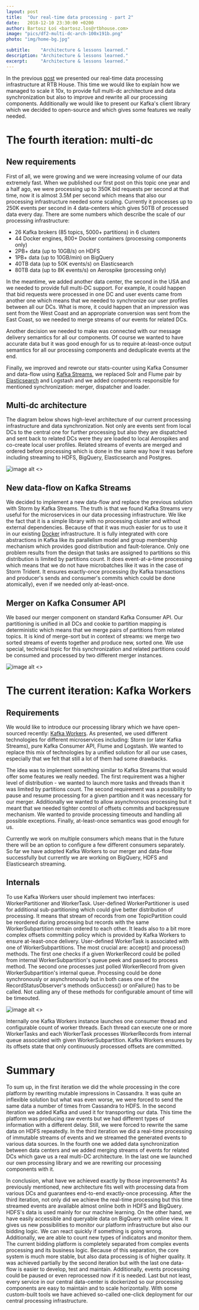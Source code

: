 ```yaml
---
layout: post
title:  "Our real-time data processing - part 2"
date:   2018-12-10 23:30:00 +0200
author: Bartosz Łoś <bartosz.los@rtbhouse.com>
image: "pics/df2-multi-dc-arch-100x191b.png"
photo: "img/home-bg.jpg"

subtitle:    "Architecture & lessons learned."
description: "Architecture & lessons learned."
excerpt:     "Architecture & lessons learned."
---
```


In the previous <a href="/2017/06/15/data-flow-part1/">post</a> we presented our real-time data processing infrastructure at RTB House. This time we would like to explain how we managed to scale it 10x, to provide full multi-dc architecture and data synchronization but also to improve and rewrite all our processing components. Additionally we would like to present our Kafka's client library which we decided to open-source and which gives some features we really needed.

# The fourth iteration: multi-dc

## New requirements

First of all, we were growing and we were increasing volume of our data extremely fast. When we published our first post on this topic one year and a half ago, we were processing up to 350K bid requests per second at that time, now it is almost 3.5M per second which means that also our processing infrastructure needed some scaling. Currently it processes up to 250K events per second in 4 data-centers which gives 50TB of processed data every day. There are some numbers which describe the scale of our processing infrastructure:

- 26 Kafka brokers (85 topics, 5000+ partitions) in 6 clusters
- 44 Docker engines, 800+ Docker containers (processing components only)
- 2PB+ data (up to 10GB/s) on HDFS
- 1PB+ data (up to 10GB/min) on BigQuery
- 40TB data (up to 50K events/s) on Elasticsearch
- 80TB data (up to 8K events/s) on Aerospike (processing only)

In the meantime, we added another data center, the second in the USA and we needed to provide full multi-DC support. For example, it could happen that bid requests were processed in one DC and user events came from another one which means that we needed to synchronize our user profiles between all our DCs. What is more, it could happen that an impression was sent from the West Coast and an appropriate conversion was sent from the East Coast, so we needed to merge streams of our events for related DCs.

Another decision we needed to make was connected with our message delivery semantics for all our components. Of course we wanted to have accurate data but it was good enough for us to require at-least-once output semantics for all our processing components and deduplicate events at the end.

Finally, we improved and rewrote our stats-counter using Kafka Consumer and data-flow using [Kafka Streams](https://kafka.apache.org/documentation/streams), we replaced Solr and Flume pair by [Elasticsearch](https://www.elastic.co) and Logstash and we added components responsible for mentioned synchronization: merger, dispatcher and loader.

## Multi-dc architecture

The diagram below shows high-level architecture of our current processing infrastructure and data synchronization. Not only are events sent from local DCs to the central one for further processing but also they are dispatched and sent back to related DCs were they are loaded to local Aerospikes and co-create local user profiles. Related streams of events are merged and ordered before processing which is done in the same way how it was before including streaming to HDFS, BigQuery, Elasticsearch and Postgres. 

![image alt <>](/pics/df2-multi-dc-arch.png)

## New data-flow on Kafka Streams

We decided to implement a new data-flow and replace the previous solution with Storm by Kafka Streams. The truth is that we found Kafka Streams very useful for the microservices in our data processing infrastructure. We like the fact that it is a simple library with no processing cluster and without external dependencies. Because of that it was much easier for us to use it in our existing [Docker](https://www.docker.com) infrastructure. It is fully integrated with core abstractions in Kafka like its parallelism model and group membership mechanism which provides good distribution and fault-tolerance. Only one problem results from the design that tasks are assigned to partitions so this distribution is limited by partitions count. It does event-at-a-time processing which means that we do not have microbatches like it was in the case of Storm Trident. It ensures exactly-once processing (by Kafka transactions and producer's sends and consumer's commits which could be done atomically), even if we needed only at-least-once.

## Merger on Kafka Consumer API

We based our merger component on standard Kafka Consumer API. Our partitioning is unified in all DCs and cookie to partition mapping is deterministic which means that we merge pairs of partitions from related topics. It is kind of merge-sort but in context of streams: we merge two sorted streams of events together and produce new, sorted one. We use special, technical topic for this synchronization and related partitions could be consumed and processed by two different merger instances.

![image alt <>](/pics/df2-merger.png)

# The current iteration: Kafka Workers

## Requirements

We would like to introduce our processing library which we have open-sourced recently: [Kafka Workers](https://github.com/RTBHOUSE/kafka-workers). As presented, we used different technologies for different microservices including: Storm (or later Kafka Streams), pure Kafka Consumer API, Flume and Logstash. We wanted to replace this mix of technologies by a unified solution for all our use cases, especially that we felt that still a lot of them had some drawbacks.

The idea was to implement something similar to Kafka Streams that would offer some features we really needed. The first requirement was a higher level of distribution - we wanted to launch more tasks and threads than it was limited by partitions count. The second requirement was a possibility to pause and resume processing for a given partition and it was necessary for our merger. Additionally we wanted to allow asynchronous processing but it meant that we needed tighter control of offsets commits and backpressure mechanism. We wanted to provide processing timeouts and handling all possible exceptions. Finally, at-least-once semantics was good enough for us. 

Currently we work on multiple consumers which means that in the future there will be an option to configure a few different consumers separately. So far we have adopted Kafka Workers to our merger and data-flow successfully but currently we are working on BigQuery, HDFS and Elasticsearch streaming.

## Internals

To use Kafka Workers user should implement two interfaces: WorkerPartitioner and WorkerTask. User-defined WorkerPartitioner is used for additional sub-partitioning which could give better distribution of processing. It means that stream of records from one TopicPartition could be reordered during processing but records with the same WorkerSubpartition remain ordered to each other. It leads also to a bit more complex offsets committing policy which is provided by Kafka Workers to ensure at-least-once delivery. User-defined WorkerTask is associated with one of WorkerSubpartitions. The most crucial are: accept() and process() methods. The first one checks if a given WorkerRecord could be polled from internal WorkerSubpartition's queue peek and passed to process method. The second one processes just polled WorkerRecord from given WorkerSubpartition's internal queue. Processing could be done synchronously or asynchronously but in both cases one of the RecordStatusObserver's methods onSuccess() or onFailure() has to be called. Not calling any of these methods for configurable amount of time will be timeouted.

![image alt <>](/pics/df2-workers-arch.png)

Internally one Kafka Workers instance launches one consumer thread and configurable count of worker threads. Each thread can execute one or more WorkerTasks and each WorkerTask processes WorkerRecords from internal queue associated with given WorkerSubpartition. Kafka Workers ensures by its offsets state that only continuously processed offsets are committed.

# Summary

To sum up, in the first iteration we did the whole processing in the core platform by rewriting mutable impressions in Cassandra. It was quite an inflexible solution but what was even worse, we were forced to send the same data a number of times from Cassandra to HDFS. In the second iteration we added Kafka and used it for transporting our data. This time the platform was producing raw events but we had different types of information with a different delay. Still, we were forced to rewrite the same data on HDFS repeatedly. In the third iteration we did a real-time processing of immutable streams of events and we streamed the generated events to various data sources. In the fourth one we added data synchronization between data centers and we added merging streams of events for related DCs which gave us a real multi-DC architecture. In the last one we launched our own processing library and we are rewriting our processing components with it.

In conclusion, what have we achieved exactly by those improvements? As previously mentioned, new architecture fits well with processing data from various DCs and guarantees end-to-end exactly-once processing. After the third iteration, not only did we achieve the real-time processing but this time streamed events are available almost online both in HDFS and BigQuery. HDFS's data is used mainly for our machine learning. On the other hand, we have easily accessible and queryable data on BigQuery with online view. It gives us new possibilities to monitor our platform infrastructure but also our bidding logic. We can react quickly if something is going wrong. Additionally, we are able to count new types of indicators and monitor them. The current bidding platform is completely separated from complex events processing and its business logic. Because of this separation, the core system is much more stable, but also data processing is of higher quality. It was achieved partially by the second iteration but with the last one data-flow is easier to develop, test and maintain. Additionally, events processing could be paused or even reprocessed now if it is needed. Last but not least, every service in our central data-center is dockerized so our processing components are easy to maintain and to scale horizontally. With some custom-built tools we have achieved so-called one-click deployment for our central processing infrastructure.





























